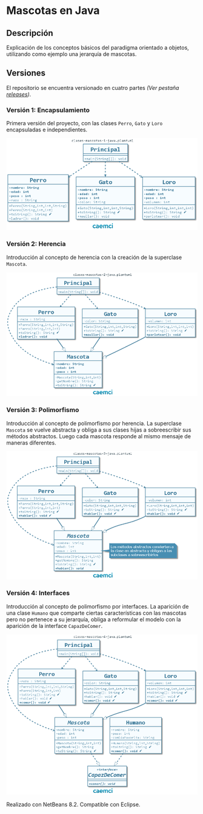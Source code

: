 # Mascotas en Java

## Descripción

Explicación de los conceptos básicos del paradigma orientado a objetos, utilizando como ejemplo una jerarquía de mascotas.

## Versiones

El repositorio se encuentra versionado en cuatro partes *(Ver pestaña [releases](https://github.com/caemci/mascotas-java/releases))*.

### Versión 1: Encapsulamiento

Primera versión del proyecto, con las clases `Perro`, `Gato` y `Loro` encapsuladas e independientes.

![Diagrama de clases v1](src/uml/clases-mascotas-1-java.png)

### Versión 2: Herencia

Introducción al concepto de herencia con la creación de la superclase `Mascota`.

![Diagrama de clases v2](src/uml/clases-mascotas-2-java.png)

### Versión 3: Polimorfismo

Introducción al concepto de polimorfismo por herencia. La superclase `Mascota` se vuelve abstracta y obliga a sus clases hijas a sobreescribir sus métodos abstractos. Luego cada mascota responde al mismo mensaje de maneras diferentes.

![Diagrama de clases v3](src/uml/clases-mascotas-3-java.png)

### Versión 4: Interfaces

Introducción al concepto de polimorfismo por interfaces. La aparición de una clase `Humano` que comparte ciertas características con las mascotas pero no pertenece a su jerarquía, obliga a reformular el modelo con la aparición de la interface `CapazDeComer`.

![Diagrama de clases v4](src/uml/clases-mascotas-4-java.png)

Realizado con NetBeans 8.2. Compatible con Eclipse.